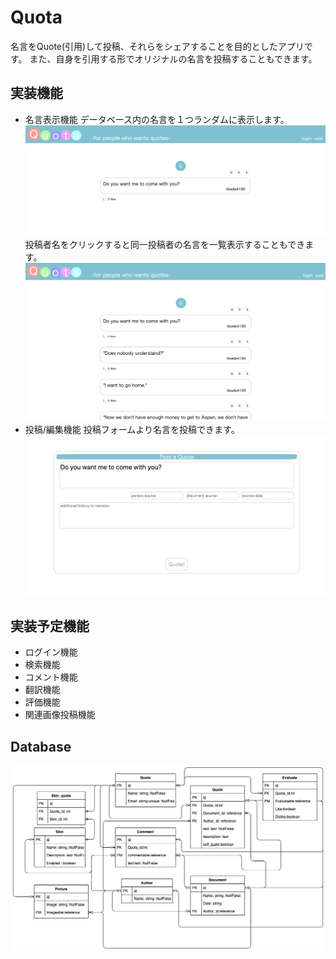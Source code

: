 # Quota
名言をQuote(引用)して投稿、それらをシェアすることを目的としたアプリです。
また、自身を引用する形でオリジナルの名言を投稿することもできます。

## 実装機能
- 名言表示機能
データベース内の名言を１つランダムに表示します。
![top_page](app/assets/images/top_page.png)
投稿者名をクリックすると同一投稿者の名言を一覧表示することもできます。
![top_page_list](app/assets/images/top_page_list.png)
- 投稿/編集機能
投稿フォームより名言を投稿できます。
![form_page](app/assets/images/form_page.png)

## 実装予定機能
- ログイン機能
- 検索機能
- コメント機能
- 翻訳機能
- 評価機能
- 関連画像投稿機能
## Database
![database](app/assets/images/quota_db.png)